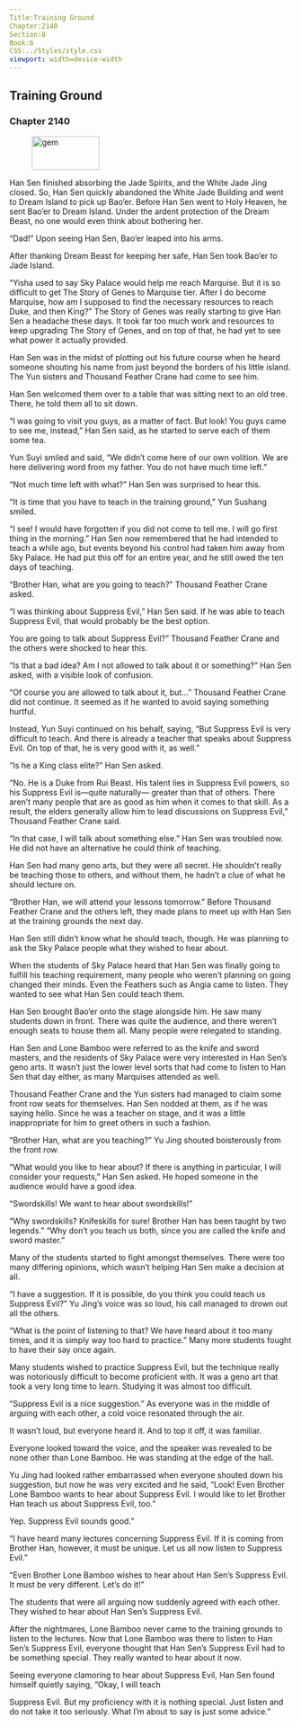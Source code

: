 ```yaml
---
Title:Training Ground 
Chapter:2140 
Section:8 
Book:6 
CSS:../Styles/style.css 
viewport: width=device-width
---
```

  
## Training Ground
### Chapter 2140
  
<figure>
	<img src="../Images/gem.gif" alt="gem" id="gem" width="120" height="60" />
</figure>
  

  
Han Sen finished absorbing the Jade Spirits, and the White Jade Jing closed. So, Han Sen quickly abandoned the White Jade Building and went to Dream Island to pick up Bao’er. Before Han Sen went to Holy Heaven, he sent Bao’er to Dream Island. Under the ardent protection of the Dream Beast, no one would even think about bothering her.

“Dad!” Upon seeing Han Sen, Bao’er leaped into his arms.

After thanking Dream Beast for keeping her safe, Han Sen took Bao’er to Jade Island.

“Yisha used to say Sky Palace would help me reach Marquise. But it is so difficult to get The Story of Genes to Marquise tier. After I do become Marquise, how am I supposed to find the necessary resources to reach Duke, and then King?” The Story of Genes was really starting to give Han Sen a headache these days. It took far too much work and resources to keep upgrading The Story of Genes, and on top of that, he had yet to see what power it actually provided.

Han Sen was in the midst of plotting out his future course when he heard someone shouting his name from just beyond the borders of his little island. The Yun sisters and Thousand Feather Crane had come to see him.

Han Sen welcomed them over to a table that was sitting next to an old tree. There, he told them all to sit down.

“I was going to visit you guys, as a matter of fact. But look! You guys came to see me, instead,” Han Sen said, as he started to serve each of them some tea.

Yun Suyi smiled and said, “We didn’t come here of our own volition. We are here delivering word from my father. You do not have much time left.”

“Not much time left with what?” Han Sen was surprised to hear this.

“It is time that you have to teach in the training ground,” Yun Sushang smiled.

“I see! I would have forgotten if you did not come to tell me. I will go first thing in the morning.” Han Sen now remembered that he had intended to teach a while ago, but events beyond his control had taken him away from Sky Palace. He had put this off for an entire year, and he still owed the ten days of teaching.

“Brother Han, what are you going to teach?” Thousand Feather Crane asked.

“I was thinking about Suppress Evil,” Han Sen said. If he was able to teach Suppress Evil, that would probably be the best option.

You are going to talk about Suppress Evil?” Thousand Feather Crane and the others were shocked to hear this.

“Is that a bad idea? Am I not allowed to talk about it or something?” Han Sen asked, with a visible look of confusion.

“Of course you are allowed to talk about it, but…” Thousand Feather Crane did not continue. It seemed as if he wanted to avoid saying something hurtful.

Instead, Yun Suyi continued on his behalf, saying, “But Suppress Evil is very difficult to teach. And there is already a teacher that speaks about Suppress Evil. On top of that, he is very good with it, as well.”

“Is he a King class elite?” Han Sen asked.

“No. He is a Duke from Rui Beast. His talent lies in Suppress Evil powers, so his Suppress Evil is—quite naturally— greater than that of others. There aren’t many people that are as good as him when it comes to that skill. As a result, the elders generally allow him to lead discussions on Suppress Evil,” Thousand Feather Crane said.

“In that case, I will talk about something else.” Han Sen was troubled now. He did not have an alternative he could think of teaching.

Han Sen had many geno arts, but they were all secret. He shouldn’t really be teaching those to others, and without them, he hadn’t a clue of what he should lecture on.

“Brother Han, we will attend your lessons tomorrow.” Before Thousand Feather Crane and the others left, they made plans to meet up with Han Sen at the training grounds the next day.

Han Sen still didn’t know what he should teach, though. He was planning to ask the Sky Palace people what they wished to hear about.

When the students of Sky Palace heard that Han Sen was finally going to fulfill his teaching requirement, many people who weren’t planning on going changed their minds. Even the Feathers such as Angia came to listen. They wanted to see what Han Sen could teach them.

Han Sen brought Bao’er onto the stage alongside him. He saw many students down in front. There was quite the audience, and there weren’t enough seats to house them all. Many people were relegated to standing.

Han Sen and Lone Bamboo were referred to as the knife and sword masters, and the residents of Sky Palace were very interested in Han Sen’s geno arts. It wasn’t just the lower level sorts that had come to listen to Han Sen that day either, as many Marquises attended as well.

Thousand Feather Crane and the Yun sisters had managed to claim some front row seats for themselves. Han Sen nodded at them, as if he was saying hello. Since he was a teacher on stage, and it was a little inappropriate for him to greet others in such a fashion.

“Brother Han, what are you teaching?” Yu Jing shouted boisterously from the front row.

“What would you like to hear about? If there is anything in particular, I will consider your requests,” Han Sen asked. He hoped someone in the audience would have a good idea.

“Swordskills! We want to hear about swordskills!”

“Why swordskills? Knifeskills for sure! Brother Han has been taught by two legends.” “Why don’t you teach us both, since you are called the knife and sword master.”

Many of the students started to fight amongst themselves. There were too many differing opinions, which wasn’t helping Han Sen make a decision at all.

“I have a suggestion. If it is possible, do you think you could teach us Suppress Evil?” Yu Jing’s voice was so loud, his call managed to drown out all the others.

“What is the point of listening to that? We have heard about it too many times, and it is simply way too hard to practice.” Many more students fought to have their say once again.

Many students wished to practice Suppress Evil, but the technique really was notoriously difficult to become proficient with. It was a geno art that took a very long time to learn. Studying it was almost too difficult.

“Suppress Evil is a nice suggestion.” As everyone was in the middle of arguing with each other, a cold voice resonated through the air.

It wasn’t loud, but everyone heard it. And to top it off, it was familiar.

Everyone looked toward the voice, and the speaker was revealed to be none other than Lone Bamboo. He was standing at the edge of the hall.

Yu Jing had looked rather embarrassed when everyone shouted down his suggestion, but now he was very excited and he said, “Look! Even Brother Lone Bamboo wants to hear about Suppress Evil. I would like to let Brother Han teach us about Suppress Evil, too.”

Yep. Suppress Evil sounds good.”

“I have heard many lectures concerning Suppress Evil. If it is coming from Brother Han, however, it must be unique. Let us all now listen to Suppress Evil.”

“Even Brother Lone Bamboo wishes to hear about Han Sen’s Suppress Evil. It must be very different. Let’s do it!”

The students that were all arguing now suddenly agreed with each other. They wished to hear about Han Sen’s Suppress Evil.

After the nightmares, Lone Bamboo never came to the training grounds to listen to the lectures. Now that Lone Bamboo was there to listen to Han Sen’s Suppress Evil, everyone thought that Han Sen’s Suppress Evil had to be something special. They really wanted to hear about it now.

Seeing everyone clamoring to hear about Suppress Evil, Han Sen found himself quietly saying, “Okay, I will teach

Suppress Evil. But my proficiency with it is nothing special. Just listen and do not take it too seriously. What I’m about to say is just some advice.”